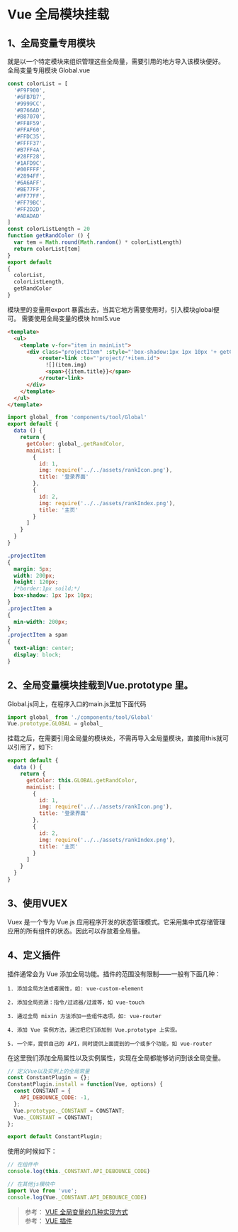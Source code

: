 # Vue 全局模块挂载

## 1、全局变量专用模块
就是以一个特定模块来组织管理这些全局量，需要引用的地方导入该模块便好。
全局变量专用模块 Global.vue   
```javascript
const colorList = [
  '#F9F900',
  '#6FB7B7',
  '#9999CC',
  '#B766AD',
  '#B87070',
  '#FF8F59',
  '#FFAF60',
  '#FFDC35',
  '#FFFF37',
  '#B7FF4A',
  '#28FF28',
  '#1AFD9C',
  '#00FFFF',
  '#2894FF',
  '#6A6AFF',
  '#BE77FF',
  '#FF77FF',
  '#FF79BC',
  '#FF2D2D',
  '#ADADAD'
]
const colorListLength = 20
function getRandColor () {
  var tem = Math.round(Math.random() * colorListLength)
  return colorList[tem]
}
export default
{
  colorList,
  colorListLength,
  getRandColor
}
```

模块里的变量用export 暴露出去，当其它地方需要使用时，引入模块global便可。
需要使用全局变量的模块 html5.vue  
```html
<template>
  <ul>
    <template v-for="item in mainList">
      <div class="projectItem" :style="'box-shadow:1px 1px 10px '+ getColor()">
          <router-link :to="'project/'+item.id">
            ![](item.img)
            <span>{{item.title}}</span>
          </router-link>
      </div>
    </template>
  </ul>
</template>
```

```javascript
import global_ from 'components/tool/Global'
export default {
  data () {
    return {
      getColor: global_.getRandColor,
      mainList: [
        {
          id: 1,
          img: require('../../assets/rankIcon.png'),
          title: '登录界面'
        },
        {
          id: 2,
          img: require('../../assets/rankIndex.png'),
          title: '主页'
        }
      ]
    }
  }
}
```
```css
.projectItem
{
  margin: 5px;
  width: 200px;
  height: 120px;
  /*border:1px soild;*/
  box-shadow: 1px 1px 10px;
}
.projectItem a
{
  min-width: 200px;
}
.projectItem a span
{
  text-align: center;
  display: block;
}
```

## 2、全局变量模块挂载到Vue.prototype 里。
Global.js同上，在程序入口的main.js里加下面代码  

```javascript
import global_ from './components/tool/Global'
Vue.prototype.GLOBAL = global_
```

挂载之后，在需要引用全局量的模块处，不需再导入全局量模块，直接用this就可以引用了，如下:  
```javascript
export default {
  data () {
    return {
      getColor: this.GLOBAL.getRandColor,
      mainList: [
        {
          id: 1,
          img: require('../../assets/rankIcon.png'),
          title: '登录界面'
        },
        {
          id: 2,
          img: require('../../assets/rankIndex.png'),
          title: '主页'
        }
      ]
    }
  }
}
```

## 3、使用VUEX
Vuex 是一个专为 Vue.js 应用程序开发的状态管理模式。它采用集中式存储管理应用的所有组件的状态。因此可以存放着全局量。  

## 4、定义插件

插件通常会为 Vue 添加全局功能。插件的范围没有限制——一般有下面几种：  

    1. 添加全局方法或者属性，如: vue-custom-element  

    2. 添加全局资源：指令/过滤器/过渡等，如 vue-touch  

    3. 通过全局 mixin 方法添加一些组件选项，如: vue-router  

    4. 添加 Vue 实例方法，通过把它们添加到 Vue.prototype 上实现。  

    5. 一个库，提供自己的 API，同时提供上面提到的一个或多个功能，如 vue-router  

在这里我们添加全局属性以及实例属性，实现在全局都能够访问到该全局变量。  

```javascript
// 定义Vue以及实例上的全局常量
const ConstantPlugin = {};
ConstantPlugin.install = function(Vue, options) {
  const CONSTANT = {
    API_DEBOUNCE_CODE: -1,
  };
  Vue.prototype._CONSTANT = CONSTANT;
  Vue._CONSTANT = CONSTANT;
};

export default ConstantPlugin;
```

使用的时候如下：

```javascript
// 在组件中
console.log(this._CONSTANT.API_DEBOUNCE_CODE)

// 在其他js模块中
import Vue from 'vue';
console.log(Vue._CONSTANT.API_DEBOUNCE_CODE)
```

> 参考： [VUE 全局变量的几种实现方式](https://www.jianshu.com/p/7547ff8760c3)  
> 参考： [VUE 插件](https://cn.vuejs.org/v2/guide/plugins.html7ff8760c3)  
